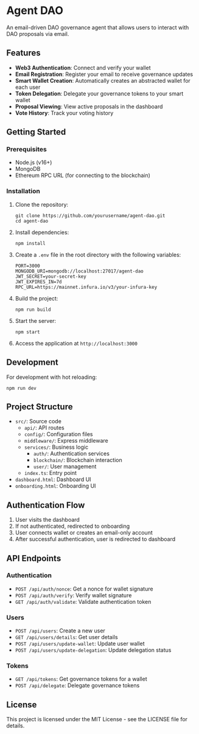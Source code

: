 # Agent DAO

An email-driven DAO governance agent that allows users to interact with DAO proposals via email.

## Features

- **Web3 Authentication**: Connect and verify your wallet
- **Email Registration**: Register your email to receive governance updates
- **Smart Wallet Creation**: Automatically creates an abstracted wallet for each user
- **Token Delegation**: Delegate your governance tokens to your smart wallet
- **Proposal Viewing**: View active proposals in the dashboard
- **Vote History**: Track your voting history

## Getting Started

### Prerequisites

- Node.js (v16+)
- MongoDB
- Ethereum RPC URL (for connecting to the blockchain)

### Installation

1. Clone the repository:
   ```
   git clone https://github.com/yourusername/agent-dao.git
   cd agent-dao
   ```

2. Install dependencies:
   ```
   npm install
   ```

3. Create a `.env` file in the root directory with the following variables:
   ```
   PORT=3000
   MONGODB_URI=mongodb://localhost:27017/agent-dao
   JWT_SECRET=your-secret-key
   JWT_EXPIRES_IN=7d
   RPC_URL=https://mainnet.infura.io/v3/your-infura-key
   ```

4. Build the project:
   ```
   npm run build
   ```

5. Start the server:
   ```
   npm start
   ```

6. Access the application at `http://localhost:3000`

## Development

For development with hot reloading:
```
npm run dev
```

## Project Structure

- `src/`: Source code
  - `api/`: API routes
  - `config/`: Configuration files
  - `middleware/`: Express middleware
  - `services/`: Business logic
    - `auth/`: Authentication services
    - `blockchain/`: Blockchain interaction
    - `user/`: User management
  - `index.ts`: Entry point
- `dashboard.html`: Dashboard UI
- `onboarding.html`: Onboarding UI

## Authentication Flow

1. User visits the dashboard
2. If not authenticated, redirected to onboarding
3. User connects wallet or creates an email-only account
4. After successful authentication, user is redirected to dashboard

## API Endpoints

### Authentication
- `POST /api/auth/nonce`: Get a nonce for wallet signature
- `POST /api/auth/verify`: Verify wallet signature
- `GET /api/auth/validate`: Validate authentication token

### Users
- `POST /api/users`: Create a new user
- `GET /api/users/details`: Get user details
- `POST /api/users/update-wallet`: Update user wallet
- `POST /api/users/update-delegation`: Update delegation status

### Tokens
- `GET /api/tokens`: Get governance tokens for a wallet
- `POST /api/delegate`: Delegate governance tokens

## License

This project is licensed under the MIT License - see the LICENSE file for details. 